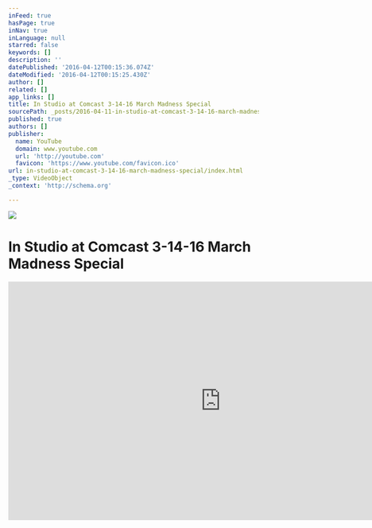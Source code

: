 ```yaml
---
inFeed: true
hasPage: true
inNav: true
inLanguage: null
starred: false
keywords: []
description: ''
datePublished: '2016-04-12T00:15:36.074Z'
dateModified: '2016-04-12T00:15:25.430Z'
author: []
related: []
app_links: []
title: In Studio at Comcast 3-14-16 March Madness Special
sourcePath: _posts/2016-04-11-in-studio-at-comcast-3-14-16-march-madness-special.md
published: true
authors: []
publisher:
  name: YouTube
  domain: www.youtube.com
  url: 'http://youtube.com'
  favicon: 'https://www.youtube.com/favicon.ico'
url: in-studio-at-comcast-3-14-16-march-madness-special/index.html
_type: VideoObject
_context: 'http://schema.org'

---
```

![](https://the-grid-user-content.s3-us-west-2.amazonaws.com/e883317c-4e75-43f6-baa2-5ca37be8e207.jpg)

# In Studio at Comcast 3-14-16 March Madness Special

<iframe src="https://cdn.embedly.com/widgets/media.html?url=https%3A%2F%2Fwww.youtube.com%2Fwatch%3Fv%3DvPY-4tqj9RA&amp;src=http%3A%2F%2Fwww.youtube.com%2Fembed%2FvPY-4tqj9RA&amp;type=text%2Fhtml&amp;key=b7d04c9b404c499eba89ee7072e1c4f7&amp;schema=youtube" width="854" height="480" scrolling="no" frameborder="0" allowfullscreen="allowfullscreen" style=""></iframe>